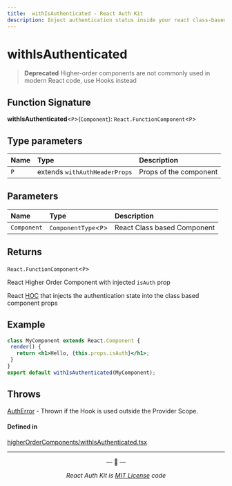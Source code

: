 ```yaml
---
title:  withIsAuthenticated - React Auth Kit
description: Inject authentication status inside your react class-based component
---
```


# withIsAuthenticated

> **Deprecated** Higher-order components are not commonly used in modern React code, use Hooks instead

<div data-ea-publisher="authkitarkadipme" data-ea-type="text" id="ref_withIsAuthenticated"></div>

## Function Signature

**withIsAuthenticated**<`P`\>(`Component`): `React.FunctionComponent`<`P`\>

## Type parameters

| Name | Type | Description |
| :------ | :------ | :------ |
| `P` | extends `withAuthHeaderProps` | Props of the component |

## Parameters

| Name | Type | Description |
| :------ | :------ | :------ |
| `Component` | `ComponentType`<`P`\> | React Class based Component |

## Returns

`React.FunctionComponent`<`P`\>

React Higher Order Component with injected `isAuth` prop

React [HOC](https://legacy.reactjs.org/docs/higher-order-components.html) that injects
the authentication state into the class based component props

## Example

```jsx
class MyComponent extends React.Component {
 render() {
   return <h1>Hello, {this.props.isAuth}</h1>;
 }
}
export default withIsAuthenticated(MyComponent);
```

## Throws

[AuthError](./../errors.md#autherror) - Thrown if the Hook is used outside the Provider Scope.

#### Defined in

[higherOrderComponents/withIsAuthenticated.tsx](https://github.com/react-auth-kit/react-auth-kit/blob/37dc30d4/packages/react-auth-kit/src/higherOrderComponents/withIsAuthenticated.tsx#L39)

---

<p align="center">&mdash; 🔑  &mdash;</p>
<p align="center"><i>React Auth Kit is <a href="https://github.com/react-auth-kit/react-auth-kit/blob/master/LICENSE">MIT License</a> code</i></p>
